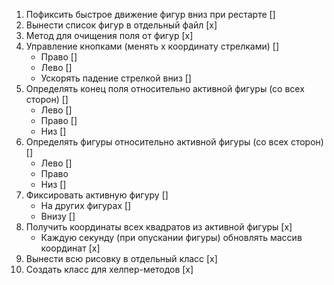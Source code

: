 1. Пофиксить быстрое движение фигур вниз при рестарте []
2. Вынести список фигур в отдельный файл [x]
3. Метод для очищения поля от фигур [x]
4. Управление кнопками (менять x координату стрелками) []
    - Право []
    - Лево []
    - Ускорять падение стрелкой вниз []
5. Определять конец поля относительно активной фигуры (со всех сторон) []
    - Лево []
    - Право []
    - Низ []
6. Определять фигуры относительно активной фигуры (со всех сторон) []
    - Лево []
    - Право
    - Низ []
7. Фиксировать активную фигуру []
    - На других фигурах []
    - Внизу []
8. Получить координаты всех квадратов из активной фигуры [x]
    - Каждую секунду (при опускании фигуры) обновлять массив координат [x]
9. Вынести всю рисовку в отдельный класс [x]
10. Создать класс для хелпер-методов [x]
